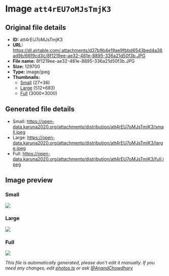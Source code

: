 # Image `att4rEU7oMJsTmjK3`

## Original file details

- **ID:** att4rEU7oMJsTmjK3
- **URL:** https://dl.airtable.com/.attachments/d37b9b4e19ae9fbbd6543bed4a36ad9b/66f9cd3c/8f1219ee-ae32-481e-8895-336a21d50f3b.JPG
- **File name:** 8f1219ee-ae32-481e-8895-336a21d50f3b.JPG
- **Size:** 129700
- **Type:** image/jpeg
- **Thumbnails:**
  - [Small](https://dl.airtable.com/.attachmentThumbnails/33ea3141c40086db8adf660228e4d143/8159b394) (27×36)
  - [Large](https://dl.airtable.com/.attachmentThumbnails/f1a99954628591384990148b97b54026/9c7a179e) (512×683)
  - [Full](https://dl.airtable.com/.attachmentThumbnails/677b4b51ff84bb5dc1f429b5e35a8420/d02566ec) (3000×3000)

## Generated file details

- Small: https://open-data.karuna2020.org/attachments/distribution/att4rEU7oMJsTmjK3/small.jpeg
- Large: https://open-data.karuna2020.org/attachments/distribution/att4rEU7oMJsTmjK3/large.jpeg
- Full: https://open-data.karuna2020.org/attachments/distribution/att4rEU7oMJsTmjK3/full.jpeg

## Image preview

### Small

![](https://open-data.karuna2020.org/attachments/distribution/att4rEU7oMJsTmjK3/small.jpeg)

### Large

![](https://open-data.karuna2020.org/attachments/distribution/att4rEU7oMJsTmjK3/large.jpeg)

### Full

![](https://open-data.karuna2020.org/attachments/distribution/att4rEU7oMJsTmjK3/full.jpeg)

_This file is automatically generated, please don't edit it manually. If you need any changes, edit [photos.ts](/photos.ts) or ask [@AnandChowdhary](https://github.com/AnandChowdhary)_

